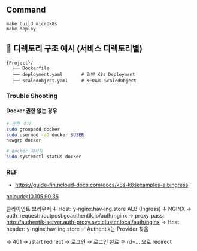 
## Command
```
make build_microk8s
make deploy
```


## 📁 디렉토리 구조 예시 (서비스 디렉토리별)
```
{Project}/
  ├── Dockerfile
  ├── deployment.yaml       # 일반 K8s Deployment
  ├── scaledobject.yaml     # KEDA의 ScaledObject
```



### Trouble Shooting 

#### Docker 권한 없는 경우
```bash
# 권한 추가
sudo groupadd docker
sudo usermod -aG docker $USER
newgrp docker
```

```bash
# docker 재시작
sudo systemctl status docker
```

### REF 
- https://guide-fin.ncloud-docs.com/docs/k8s-k8sexamples-albingress


ncloud@10.105.90.36

클라이언트 브라우저
   ↓ Host: y-nginx.hav-ing.store
ALB (Ingress)
   ↓
NGINX
   → auth_request: /outpost.goauthentik.io/auth/nginx
     → proxy_pass: http://authentik-server.auth-proxy.svc.cluster.local/auth/nginx
     → Host header: y-nginx.hav-ing.store
     ✅ Authentik는 Provider 찾음

→ 401 → /start redirect → 로그인
→ 로그인 완료 후 rd=... 으로 redirect